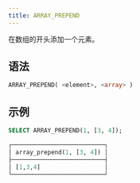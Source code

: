 ```yaml
---
title: ARRAY_PREPEND
---
```


在数组的开头添加一个元素。

## 语法

```sql
ARRAY_PREPEND( <element>, <array> )
```

## 示例

```sql
SELECT ARRAY_PREPEND(1, [3, 4]);

┌──────────────────────────┐
│ array_prepend(1, [3, 4]) │
├──────────────────────────┤
│ [1,3,4]                  │
└──────────────────────────┘
```